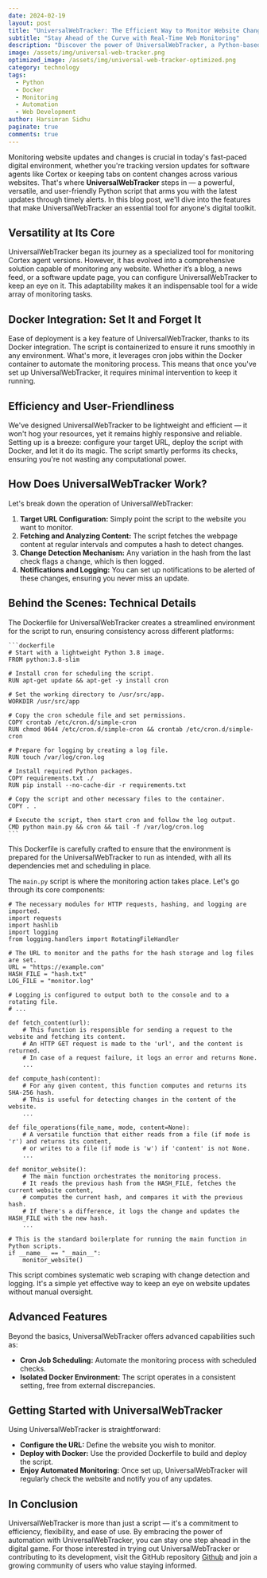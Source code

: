 ```yaml
---
date: 2024-02-19
layout: post
title: "UniversalWebTracker: The Efficient Way to Monitor Website Changes"
subtitle: "Stay Ahead of the Curve with Real-Time Web Monitoring"
description: "Discover the power of UniversalWebTracker, a Python-based script designed for effortless website monitoring. Whether you're tracking updates or changes, this tool keeps you informed with precision and ease."
image: /assets/img/universal-web-tracker.png
optimized_image: /assets/img/universal-web-tracker-optimized.png
category: technology
tags:
  - Python
  - Docker
  - Monitoring
  - Automation
  - Web Development
author: Harsimran Sidhu
paginate: true
comments: true
---
```


Monitoring website updates and changes is crucial in today's fast-paced digital environment, whether you're tracking version updates for software agents like Cortex or keeping tabs on content changes across various websites. That's where **UniversalWebTracker** steps in — a powerful, versatile, and user-friendly Python script that arms you with the latest updates through timely alerts. In this blog post, we'll dive into the features that make UniversalWebTracker an essential tool for anyone's digital toolkit.

## Versatility at Its Core

UniversalWebTracker began its journey as a specialized tool for monitoring Cortex agent versions. However, it has evolved into a comprehensive solution capable of monitoring any website. Whether it’s a blog, a news feed, or a software update page, you can configure UniversalWebTracker to keep an eye on it. This adaptability makes it an indispensable tool for a wide array of monitoring tasks.

## Docker Integration: Set It and Forget It

Ease of deployment is a key feature of UniversalWebTracker, thanks to its Docker integration. The script is containerized to ensure it runs smoothly in any environment. What's more, it leverages cron jobs within the Docker container to automate the monitoring process. This means that once you've set up UniversalWebTracker, it requires minimal intervention to keep it running.

## Efficiency and User-Friendliness

We've designed UniversalWebTracker to be lightweight and efficient — it won't hog your resources, yet it remains highly responsive and reliable. Setting up is a breeze: configure your target URL, deploy the script with Docker, and let it do its magic. The script smartly performs its checks, ensuring you're not wasting any computational power.

## How Does UniversalWebTracker Work?

Let's break down the operation of UniversalWebTracker:

1. **Target URL Configuration:** Simply point the script to the website you want to monitor.
2. **Fetching and Analyzing Content:** The script fetches the webpage content at regular intervals and computes a hash to detect changes.
3. **Change Detection Mechanism:** Any variation in the hash from the last check flags a change, which is then logged.
4. **Notifications and Logging:** You can set up notifications to be alerted of these changes, ensuring you never miss an update.

## Behind the Scenes: Technical Details

The Dockerfile for UniversalWebTracker creates a streamlined environment for the script to run, ensuring consistency across different platforms:
  
    ```dockerfile
    # Start with a lightweight Python 3.8 image.
    FROM python:3.8-slim
            
    # Install cron for scheduling the script.
    RUN apt-get update && apt-get -y install cron
            
    # Set the working directory to /usr/src/app.
    WORKDIR /usr/src/app
            
    # Copy the cron schedule file and set permissions.
    COPY crontab /etc/cron.d/simple-cron
    RUN chmod 0644 /etc/cron.d/simple-cron && crontab /etc/cron.d/simple-cron
            
    # Prepare for logging by creating a log file.
    RUN touch /var/log/cron.log
            
    # Install required Python packages.
    COPY requirements.txt ./
    RUN pip install --no-cache-dir -r requirements.txt
            
    # Copy the script and other necessary files to the container.
    COPY . .
            
    # Execute the script, then start cron and follow the log output.
    CMD python main.py && cron && tail -f /var/log/cron.log
    ```
            
This Dockerfile is carefully crafted to ensure that the environment is prepared for the UniversalWebTracker to run as intended, with all its dependencies met and scheduling in place.

The `main.py` script is where the monitoring action takes place. Let's go through its core components:

    # The necessary modules for HTTP requests, hashing, and logging are imported.
    import requests
    import hashlib
    import logging
    from logging.handlers import RotatingFileHandler
    
    # The URL to monitor and the paths for the hash storage and log files are set.
    URL = "https://example.com"
    HASH_FILE = "hash.txt"
    LOG_FILE = "monitor.log"
    
    # Logging is configured to output both to the console and to a rotating file.
    # ...
    
    def fetch_content(url):
        # This function is responsible for sending a request to the website and fetching its content.
        # An HTTP GET request is made to the 'url', and the content is returned.
        # In case of a request failure, it logs an error and returns None.
        ...
    
    def compute_hash(content):
        # For any given content, this function computes and returns its SHA-256 hash.
        # This is useful for detecting changes in the content of the website.
        ...
    
    def file_operations(file_name, mode, content=None):
        # A versatile function that either reads from a file (if mode is 'r') and returns its content,
        # or writes to a file (if mode is 'w') if 'content' is not None.
        ...
    
    def monitor_website():
        # The main function orchestrates the monitoring process.
        # It reads the previous hash from the HASH_FILE, fetches the current website content,
        # computes the current hash, and compares it with the previous hash.
        # If there's a difference, it logs the change and updates the HASH_FILE with the new hash.
        ...
    
    # This is the standard boilerplate for running the main function in Python scripts.
    if __name__ == "__main__":
        monitor_website()

This script combines systematic web scraping with change detection and logging. It's a simple yet effective way to keep an eye on website updates without manual oversight.

## Advanced Features

Beyond the basics, UniversalWebTracker offers advanced capabilities such as:

- **Cron Job Scheduling:** Automate the monitoring process with scheduled checks.
- **Isolated Docker Environment:** The script operates in a consistent setting, free from external discrepancies.

## Getting Started with UniversalWebTracker

Using UniversalWebTracker is straightforward:

- **Configure the URL:** Define the website you wish to monitor.
- **Deploy with Docker:** Use the provided Dockerfile to build and deploy the script.
- **Enjoy Automated Monitoring:** Once set up, UniversalWebTracker will regularly check the website and notify you of any updates.

## In Conclusion

UniversalWebTracker is more than just a script — it's a commitment to efficiency, flexibility, and ease of use. By embracing the power of automation with UniversalWebTracker, you can stay one step ahead in the digital game. For those interested in trying out UniversalWebTracker or contributing to its development, visit the GitHub repository [Github](https://github.com/PKHarsimran/UniversalWebTracker) and join a growing community of users who value staying informed.

